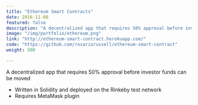 ```yaml
---
title: "Ethereum Smart Contracts"
date: 2016-11-08
featured: false
description: "A decentralized app that requires 50% approval before investor funds can be moved"
image: "/img/portfolio/ethereum.png"
link: "http://ethereum-smart-contract.herokuapp.com/"
code: "https://github.com/rosariorussell/ethereum-smart-contract"
weight: 500

---
```


A decentralized app that requires 50% approval before investor funds can be moved

- Written in Solidity and deployed on the Rinkeby test network
- Requires MetaMask plugin
